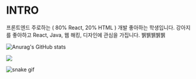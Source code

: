 # INTRO

프론트엔드 주로하는 ( 80% React, 20% HTML ) 개발 좋아하는 학생입니다.
강아지를 좋아하고 React, Java, 웹 해킹, 디자인에 관심을 가집니다. 뷁뷁뷁뷁뷁

![Anurag's GitHub stats](https://github-readme-stats.vercel.app/api?username=sichu0725&show_icons=true&theme=radical)

<a href="https://opgc.me/#/users/Sichu0725" target="_blank"><img src="https://api.opgc.me/githubs/users/Sichu0725/tag/?theme=basic" /></a>

![snake gif](https://github.com/Sichu0725/Sichu0725/blob/output/github-contribution-grid-snake.svg)
